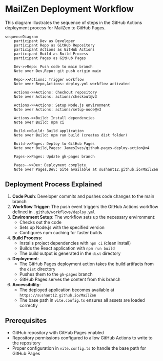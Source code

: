 # MailZen Deployment Workflow

This diagram illustrates the sequence of steps in the GitHub Actions deployment process for MailZen to GitHub Pages.

```mermaid
sequenceDiagram
    participant Dev as Developer
    participant Repo as GitHub Repository
    participant Actions as GitHub Actions
    participant Build as Build Process
    participant Pages as GitHub Pages

    Dev->>Repo: Push code to main branch
    Note over Dev,Repo: git push origin main
    
    Repo->>Actions: Trigger workflow
    Note over Repo,Actions: deploy.yml workflow activated
    
    Actions->>Actions: Checkout repository
    Note over Actions: actions/checkout@v3
    
    Actions->>Actions: Setup Node.js environment
    Note over Actions: actions/setup-node@v3
    
    Actions->>Build: Install dependencies
    Note over Build: npm ci
    
    Build->>Build: Build application
    Note over Build: npm run build (creates dist folder)
    
    Build->>Pages: Deploy to GitHub Pages
    Note over Build,Pages: JamesIves/github-pages-deploy-action@v4
    
    Pages->>Pages: Update gh-pages branch
    
    Pages-->>Dev: Deployment complete
    Note over Pages,Dev: Site available at sushant12.github.io/MailZen
```

## Deployment Process Explained

1. **Code Push**: Developer commits and pushes code changes to the main branch
2. **Workflow Trigger**: The push event triggers the GitHub Actions workflow defined in `.github/workflows/deploy.yml`
3. **Environment Setup**: The workflow sets up the necessary environment:
   - Checks out the code
   - Sets up Node.js with the specified version
   - Configures npm caching for faster builds
4. **Build Process**:
   - Installs project dependencies with `npm ci` (clean install)
   - Builds the React application with `npm run build`
   - The build output is generated in the `dist` directory
5. **Deployment**:
   - The GitHub Pages deployment action takes the build artifacts from the `dist` directory
   - Pushes them to the `gh-pages` branch
   - GitHub Pages serves the content from this branch
6. **Accessibility**:
   - The deployed application becomes available at `https://sushant12.github.io/MailZen`
   - The base path in `vite.config.ts` ensures all assets are loaded correctly

## Prerequisites

- GitHub repository with GitHub Pages enabled
- Repository permissions configured to allow GitHub Actions to write to the repository
- Proper configuration in `vite.config.ts` to handle the base path for GitHub Pages
